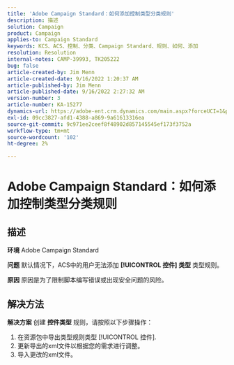 ```yaml
---
title: 'Adobe Campaign Standard：如何添加控制类型分类规则'
description: 描述
solution: Campaign
product: Campaign
applies-to: Campaign Standard
keywords: KCS、ACS、控制、分类、Campaign Standard、规则、如何、添加
resolution: Resolution
internal-notes: CAMP-39993, TK205222
bug: false
article-created-by: Jim Menn
article-created-date: 9/16/2022 1:20:37 AM
article-published-by: Jim Menn
article-published-date: 9/16/2022 2:27:32 AM
version-number: 3
article-number: KA-15277
dynamics-url: https://adobe-ent.crm.dynamics.com/main.aspx?forceUCI=1&pagetype=entityrecord&etn=knowledgearticle&id=7b5e60c4-5d35-ed11-9db1-0022480866ad
exl-id: 09cc3827-afd1-4388-a869-9a61613316ea
source-git-commit: 9c971ee2ceef8f48902d857145545ef173f3752a
workflow-type: tm+mt
source-wordcount: '102'
ht-degree: 2%

---
```


# Adobe Campaign Standard：如何添加控制类型分类规则

## 描述


<b>环境</b>
Adobe Campaign Standard

<b>问题</b>
默认情况下，ACS中的用户无法添加 <b>[!UICONTROL 控件] 类型</b> 类型规则。

<b>原因</b>
原因是为了限制脚本编写错误或出现安全问题的风险。


## 解决方法


<b>解决方案</b>
创建 <b>控件类型</b> 规则，请按照以下步骤操作：

1. 在资源包中导出类型规则类型 [!UICONTROL 控件].
2. 更新导出的xml文件以根据您的需求进行调整。
3. 导入更改的xml文件。
